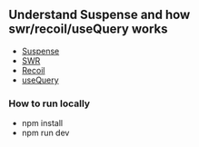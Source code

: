 ## Understand Suspense and how swr/recoil/useQuery works

- [Suspense](https://beta.reactjs.org/reference/react/Suspense)
- [SWR](https://swr.vercel.app/)
- [Recoil](https://recoiljs.org/docs/guides/asynchronous-data-queries/)
- [useQuery](https://github.com/TanStack/query/tree/main/packages/react-query)

### How to run locally

- npm install
- npm run dev
